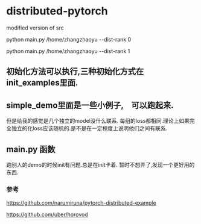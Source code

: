 # distributed-pytorch

modified version of src

python main.py /home/zhangzhaoyu --dist-rank 0

python main.py /home/zhangzhaoyu --dist-rank 1

## 初始化方法可以执行,三种初始化方式在init_examples里面.

## simple_demo里面是一些小例子,　可以跑起来.　
但是给我的感觉是几个独立的model没什么联系.
每组的loss都相同.理论上如果完全独立的化loss应该随机的.是不是在一定程度上说明他们之间有联系.

## main.py 函数
跑别人的demo的时候init有问题.总是在init卡着.
暂时不想弄了,发现一个更好用的东西.

### 参考
https://github.com/narumiruna/pytorch-distributed-example  


https://github.com/uber/horovod

